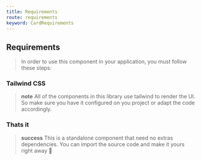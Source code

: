```yaml
---
title: Requirements
route: requirements
keyword: CardRequirements
---
```


## Requirements

> In order to use this component in your application, you must follow these steps:

### Tailwind CSS

> **note**
> All of the components in this library use tailwind to render the UI. So make sure you have it configured on you project or adapt the code accordingly.

### Thats it

> **success**
> This is a standalone component that need no extras dependencies. You can import the source code and make it yours right away 🎉
